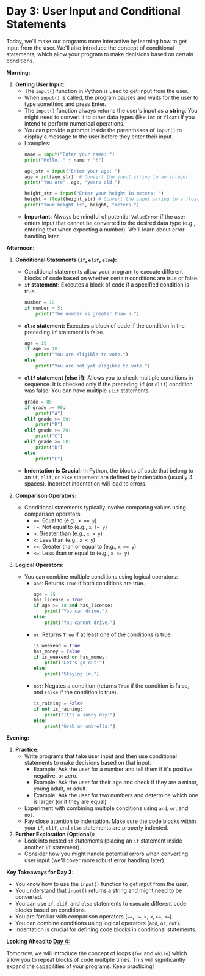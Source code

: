 # Day 3: User Input and Conditional Statements

Today, we'll make our programs more interactive by learning how to get input from the user. We'll also introduce the concept of conditional statements, which allow your program to make decisions based on certain conditions.

**Morning:**

1.  **Getting User Input:**
    * The `input()` function in Python is used to get input from the user.
    * When `input()` is called, the program pauses and waits for the user to type something and press Enter.
    * The `input()` function always returns the user's input as a **string**. You might need to convert it to other data types (like `int` or `float`) if you intend to perform numerical operations.
    * You can provide a prompt inside the parentheses of `input()` to display a message to the user before they enter their input.
    * Examples:
        ```python
        name = input("Enter your name: ")
        print("Hello, " + name + "!")

        age_str = input("Enter your age: ")
        age = int(age_str)  # Convert the input string to an integer
        print("You are", age, "years old.")

        height_str = input("Enter your height in meters: ")
        height = float(height_str) # Convert the input string to a float
        print("Your height is", height, "meters.")
        ```
    * **Important:** Always be mindful of potential `ValueError` if the user enters input that cannot be converted to the desired data type (e.g., entering text when expecting a number). We'll learn about error handling later.

**Afternoon:**

1.  **Conditional Statements (`if`, `elif`, `else`):**
    * Conditional statements allow your program to execute different blocks of code based on whether certain conditions are true or false.
    * **`if` statement:** Executes a block of code if a specified condition is true.
        ```python
        number = 10
        if number > 5:
            print("The number is greater than 5.")
        ```
    * **`else` statement:** Executes a block of code if the condition in the preceding `if` statement is false.
        ```python
        age = 15
        if age >= 18:
            print("You are eligible to vote.")
        else:
            print("You are not yet eligible to vote.")
        ```
    * **`elif` statement (else if):** Allows you to check multiple conditions in sequence. It is checked only if the preceding `if` (or `elif`) condition was false. You can have multiple `elif` statements.
        ```python
        grade = 85
        if grade >= 90:
            print("A")
        elif grade >= 80:
            print("B")
        elif grade >= 70:
            print("C")
        elif grade >= 60:
            print("D")
        else:
            print("F")
        ```
    * **Indentation is Crucial:** In Python, the blocks of code that belong to an `if`, `elif`, or `else` statement are defined by indentation (usually 4 spaces). Incorrect indentation will lead to errors.

2.  **Comparison Operators:**
    * Conditional statements typically involve comparing values using comparison operators:
        * `==`: Equal to (e.g., `x == y`)
        * `!=`: Not equal to (e.g., `x != y`)
        * `>`: Greater than (e.g., `x > y`)
        * `<`: Less than (e.g., `x < y`)
        * `>=`: Greater than or equal to (e.g., `x >= y`)
        * `<=`: Less than or equal to (e.g., `x <= y`)

3.  **Logical Operators:**
    * You can combine multiple conditions using logical operators:
        * `and`: Returns `True` if both conditions are true.
            ```python
            age = 25
            has_license = True
            if age >= 18 and has_license:
                print("You can drive.")
            else:
                print("You cannot drive.")
            ```
        * `or`: Returns `True` if at least one of the conditions is true.
            ```python
            is_weekend = True
            has_money = False
            if is_weekend or has_money:
                print("Let's go out!")
            else:
                print("Staying in.")
            ```
        * `not`: Negates a condition (returns `True` if the condition is false, and `False` if the condition is true).
            ```python
            is_raining = False
            if not is_raining:
                print("It's a sunny day!")
            else:
                print("Grab an umbrella.")
            ```

**Evening:**

1.  **Practice:**
    * Write programs that take user input and then use conditional statements to make decisions based on that input.
        * Example: Ask the user for a number and tell them if it's positive, negative, or zero.
        * Example: Ask the user for their age and check if they are a minor, young adult, or adult.
        * Example: Ask the user for two numbers and determine which one is larger (or if they are equal).
    * Experiment with combining multiple conditions using `and`, `or`, and `not`.
    * Pay close attention to indentation. Make sure the code blocks within your `if`, `elif`, and `else` statements are properly indented.
2.  **Further Exploration (Optional):**
    * Look into nested `if` statements (placing an `if` statement inside another `if` statement).
    * Consider how you might handle potential errors when converting user input (we'll cover more robust error handling later).

**Key Takeaways for Day 3:**

* You know how to use the `input()` function to get input from the user.
* You understand that `input()` returns a string and might need to be converted.
* You can use `if`, `elif`, and `else` statements to execute different code blocks based on conditions.
* You are familiar with comparison operators (`==`, `!=`, `>`, `<`, `>=`, `<=`).
* You can combine conditions using logical operators (`and`, `or`, `not`).
* Indentation is crucial for defining code blocks in conditional statements.

**Looking Ahead to [Day 4:](https://github.com/python/Day_4(python_basics).md)**

Tomorrow, we will introduce the concept of loops (`for` and `while`) which allow you to repeat blocks of code multiple times. This will significantly expand the capabilities of your programs. Keep practicing!